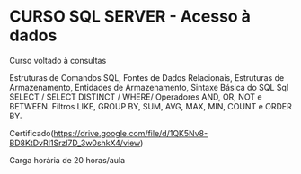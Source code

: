 # CURSO SQL SERVER - Acesso à dados

Curso voltado à consultas 

Estruturas de Comandos SQL, Fontes de Dados Relacionais, Estruturas de Armazenamento, Entidades de Armazenamento, Sintaxe Básica do SQL
Sql SELECT / SELECT DISTINCT / WHERE/  Operadores AND, OR, NOT e BETWEEN.
Filtros LIKE,  GROUP BY,  SUM, AVG, MAX, MIN, COUNT e  ORDER BY.

Certificado(https://drive.google.com/file/d/1QK5Nv8-BD8KtDvRI1Srzl7D_3w0shkX4/view)

Carga horária de 20 horas/aula